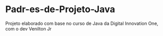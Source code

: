 # Padr-es-de-Projeto-Java
Projeto elaborado com base no curso de Java da Digital Innovation One, com o dev Venilton Jr
